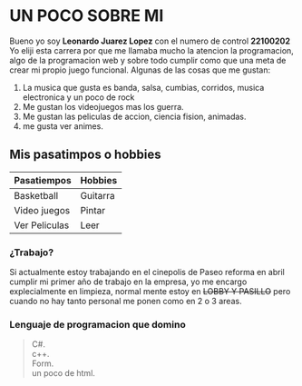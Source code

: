 # UN POCO SOBRE MI

Bueno yo soy **Leonardo Juarez Lopez** con el numero de control **22100202**
Yo eliji esta carrera por que me llamaba mucho la atencion la programacion, algo de la programacion web y sobre todo cumplir como que una meta de crear mi propio juego funcional. 
Algunas de las cosas que me gustan:
1. La musica que gusta es banda, salsa, cumbias, corridos, musica electronica y un poco de rock
2. Me gustan los videojuegos mas los guerra.
3. Me gustan las peliculas de accion, ciencia fision, animadas.
4. me gusta ver animes.

## Mis pasatimpos o hobbies

|  Pasatiempos  |   Hobbies   |
|-------------  |-----------  |
|   Basketball  |  Guitarra   |
|  Video juegos |   Pintar    |
| Ver Peliculas |    Leer     |

### __¿Trabajo?__

Si actualmente estoy trabajando en el cinepolis de Paseo reforma en abril cumplir mi primer año de trabajo en la empresa, yo me encargo explecialmente en limpieza, normal mente estoy en ~~LOBBY Y PASILLO~~ pero cuando no hay tanto personal me ponen como en 2 o 3 areas.

### Lenguaje de programacion que domino

> C#. \
> c++.\
> Form.\
> un poco de html.


